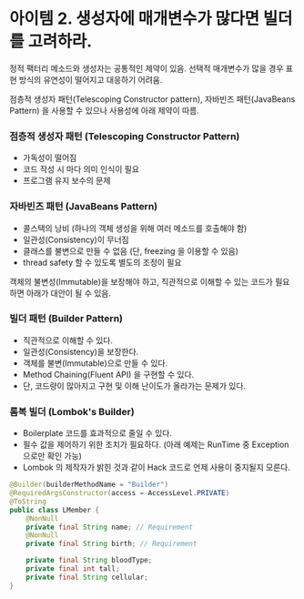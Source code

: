 # 아이템 2. 생성자에 매개변수가 많다면 빌더를 고려하라.

정적 팩터리 메소드와 생성자는 공통적인 제약이 있음.
선택적 매개변수가 많을 경우 표현 방식의 유연성이 떨어지고 대응하기 어려움.

점층적 생성자 패턴(Telescoping Constructor pattern), 자바빈즈 패턴(JavaBeans Pattern) 을 사용할 수 있으나 사용성에 아래 제약이 따름.

### 점층적 생성자 패턴 (Telescoping Constructor Pattern)
* 가독성이 떨어짐
* 코드 작성 시 마다 의미 인식이 필요
* 프로그램 유지 보수의 문제

### 자바빈즈 패턴 (JavaBeans Pattern)
* 콜스택의 낭비 (하나의 객체 생성을 위해 여러 메소드를 호출해야 함)
* 일관성(Consistency)이 무너짐
* 클래스를 불변으로 만들 수 없음 (단, freezing 을 이용할 수 있음)
* thread safety 할 수 있도록 별도의 조정이 필요

객체의 불변성(Immutable)을 보장해야 하고, 직관적으로 이해할 수 있는 코드가 필요하면 아래가 대안이 될 수 있음.

### 빌더 패턴 (Builder Pattern)
* 직관적으로 이해할 수 있다.
* 일관성(Consistency)을 보장한다.
* 객체를 불변(Immutable)으로 만들 수 있다.
* Method Chaining(Fluent API) 을 구현할 수 있다.
* 단, 코드량이 많아지고 구현 및 이해 난이도가 올라가는 문제가 있다.

### 롬복 빌더 (Lombok's Builder)
* Boilerplate 코드를 효과적으로 줄일 수 있다.
* 필수 값을 제어하기 위한 조치가 필요하다. (아래 예제는 RunTime 중 Exception 으로만 확인 가능)
* Lombok 의 제작자가 밝힌 것과 같이 Hack 코드로 언제 사용이 중지될지 모른다.

```java 
@Builder(builderMethodName = "Builder")
@RequiredArgsConstructor(access = AccessLevel.PRIVATE)
@ToString
public class LMember {
    @NonNull
    private final String name; // Requirement
    @NonNull
    private final String birth; // Requirement

    private final String bloodType;
    private final int tall;
    private final String cellular;
}

```
